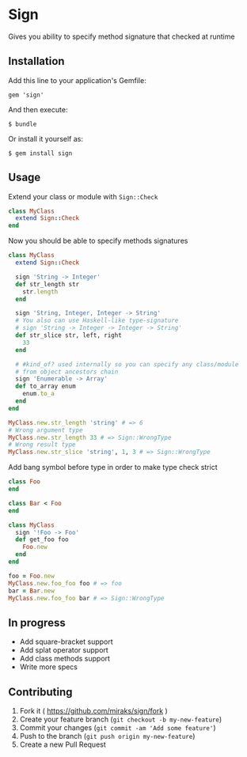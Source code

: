 # Sign

Gives you ability to specify method signature that checked at runtime

## Installation

Add this line to your application's Gemfile:

    gem 'sign'

And then execute:

    $ bundle

Or install it yourself as:

    $ gem install sign

## Usage

Extend your class or module with `Sign::Check`

```ruby
class MyClass
  extend Sign::Check
end
```

Now you should be able to specify methods signatures

```ruby
class MyClass
  extend Sign::Check

  sign 'String -> Integer'
  def str_length str
    str.length
  end

  sign 'String, Integer, Integer -> String'
  # You also can use Haskell-like type-signature
  # sign 'String -> Integer -> Integer -> String'
  def str_slice str, left, right
    33
  end

  # #kind_of? used internally so you can specify any class/module
  # from object ancestors chain
  sign 'Enumerable -> Array'
  def to_array enum
    enum.to_a
  end
end

MyClass.new.str_length 'string' # => 6
# Wrong argument type
MyClass.new.str_length 33 # => Sign::WrongType
# Wrong result type
MyClass.new.str_slice 'string', 1, 3 # => Sign::WrongType
```

Add bang symbol before type in order to make type check strict

```ruby
class Foo
end

class Bar < Foo
end

class MyClass
  sign '!Foo -> Foo'
  def get_foo foo
    Foo.new
  end
end

foo = Foo.new
MyClass.new.foo_foo foo # => foo
bar = Bar.new
MyClass.new.foo_foo bar # => Sign::WrongType
```

## In progress

* Add square-bracket support
* Add splat operator support
* Add class methods support
* Write more specs

## Contributing

1. Fork it ( https://github.com/miraks/sign/fork )
2. Create your feature branch (`git checkout -b my-new-feature`)
3. Commit your changes (`git commit -am 'Add some feature'`)
4. Push to the branch (`git push origin my-new-feature`)
5. Create a new Pull Request
